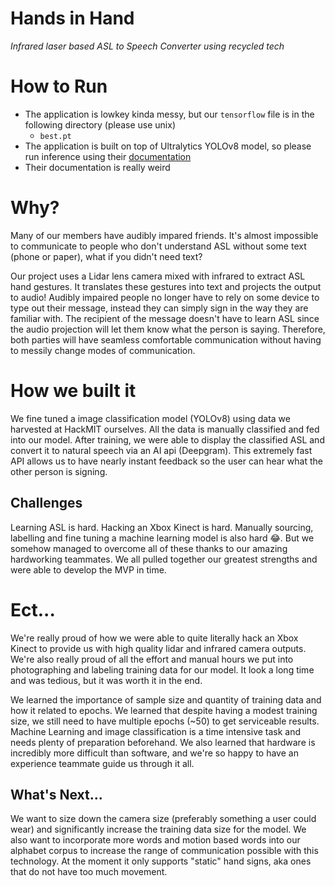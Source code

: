 # Hands in Hand
*Infrared laser based ASL to Speech Converter using recycled tech*

# How to Run
- The application is lowkey kinda messy, but our `tensorflow` file is in the following directory (please use unix)
    - `best.pt`
- The application is built on top of Ultralytics YOLOv8 model, so please run inference using their [documentation](https://docs.ultralytics.com/modes/predict/)
- Their documentation is really weird

# Why?
Many of our members have audibly impared friends. It's almost impossible to communicate to people who don't understand ASL without some text (phone or paper), what if you didn't need text?

Our project uses a Lidar lens camera mixed with infrared to extract ASL hand gestures. It translates these gestures into text and projects the output to audio! Audibly impaired people no longer have to rely on some device to type out their message, instead they can simply sign in the way they are familiar with. The recipient of the message doesn't have to learn ASL since the audio projection will let them know what the person is saying. Therefore, both parties will have seamless comfortable communication without having to messily change modes of communication.

# How we built it
We fine tuned a image classification model (YOLOv8) using data we harvested at HackMIT ourselves. All the data is manually classified and fed into our model. After training, we were able to display the classified ASL and convert it to natural speech via an AI api (Deepgram). This extremely fast API allows us to have nearly instant feedback so the user can hear what the other person is signing.

## Challenges
Learning ASL is hard. Hacking an Xbox Kinect is hard. Manually sourcing, labelling and fine tuning a machine learning model is also hard 😂. But we somehow managed to overcome all of these thanks to our amazing hardworking teammates. We all pulled together our greatest strengths and were able to develop the MVP in time.

# Ect...
We're really proud of how we were able to quite literally hack an Xbox Kinect to provide us with high quality lidar and infrared camera outputs. We're also really proud of all the effort and manual hours we put into photographing and labeling training data for our model. It look a long time and was tedious, but it was worth it in the end.

We learned the importance of sample size and quantity of training data and how it related to epochs. We learned that despite having a modest training size, we still need to have multiple epochs (~50) to get serviceable results. Machine Learning and image classification is a time intensive task and needs plenty of preparation beforehand. We also learned that hardware is incredibly more difficult than software, and we're so happy to have an experience teammate guide us through it all.

## What's Next...
We want to size down the camera size (preferably something a user could wear) and significantly increase the training data size for the model. We also want to incorporate more words and motion based words into our alphabet corpus to increase the range of communication possible with this technology. At the moment it only supports "static" hand signs, aka ones that do not have too much movement.
